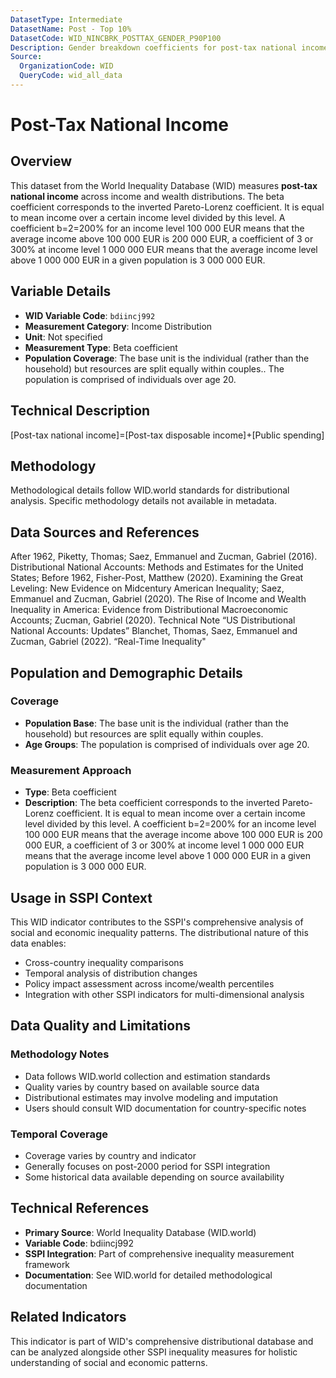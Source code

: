 ```yaml
---
DatasetType: Intermediate
DatasetName: Post - Top 10%
DatasetCode: WID_NINCBRK_POSTTAX_GENDER_P90P100
Description: Gender breakdown coefficients for post-tax national income distribution. Uses beta coefficients (inverted Pareto-Lorenz coefficient) to analyze gender differences in post-tax income distribution. Post-tax national income is the sum of primary incomes from all sectors minus taxes, reflecting income distribution after the operation of the tax and transfer system. Shows how post-tax income distribution varies by gender.
Source:
  OrganizationCode: WID
  QueryCode: wid_all_data
---
```

# Post-Tax National Income

## Overview

This dataset from the World Inequality Database (WID) measures **post-tax national income** across income and wealth distributions. The beta coefficient corresponds to the inverted Pareto-Lorenz coefficient. It is equal to mean income over a certain income level divided by this level. A coefficient b=2=200% for an income level 100 000 EUR means that the average income above 100 000 EUR is 200 000 EUR, a coefficient of 3 or 300% at income level 1 000 000 EUR means that the average income level above 1 000 000 EUR in a given population is 3 000 000 EUR.

## Variable Details

- **WID Variable Code**: `bdiincj992`
- **Measurement Category**: Income Distribution
- **Unit**: Not specified
- **Measurement Type**: Beta coefficient
- **Population Coverage**: The base unit is the individual (rather than the household) but resources are split equally within couples.. The population is comprised of individuals over age 20.

## Technical Description

[Post-tax national income]=[Post-tax disposable income]+[Public spending]

## Methodology

Methodological details follow WID.world standards for distributional analysis. Specific methodology details not available in metadata.

## Data Sources and References

After 1962, Piketty, Thomas; Saez, Emmanuel and Zucman, Gabriel (2016). Distributional National Accounts: Methods and Estimates for the United States; Before 1962, Fisher-Post, Matthew (2020). Examining the Great Leveling: New Evidence on Midcentury American Inequality; Saez, Emmanuel and Zucman, Gabriel (2020). The Rise of Income and Wealth Inequality in America: Evidence from Distributional Macroeconomic Accounts; Zucman, Gabriel (2020). Technical Note “US Distributional National Accounts: Updates” Blanchet, Thomas, Saez, Emmanuel and Zucman, Gabriel (2022). “Real-Time Inequality"

## Population and Demographic Details

### Coverage
- **Population Base**: The base unit is the individual (rather than the household) but resources are split equally within couples.
- **Age Groups**: The population is comprised of individuals over age 20.

### Measurement Approach
- **Type**: Beta coefficient
- **Description**: The beta coefficient corresponds to the inverted Pareto-Lorenz coefficient. It is equal to mean income over a certain income level divided by this level. A coefficient b=2=200% for an income level 100 000 EUR means that the average income above 100 000 EUR is 200 000 EUR, a coefficient of 3 or 300% at income level 1 000 000 EUR means that the average income level above 1 000 000 EUR in a given population is 3 000 000 EUR.

## Usage in SSPI Context

This WID indicator contributes to the SSPI's comprehensive analysis of social and economic inequality patterns. The distributional nature of this data enables:

- Cross-country inequality comparisons
- Temporal analysis of distribution changes
- Policy impact assessment across income/wealth percentiles
- Integration with other SSPI indicators for multi-dimensional analysis

## Data Quality and Limitations

### Methodology Notes
- Data follows WID.world collection and estimation standards
- Quality varies by country based on available source data
- Distributional estimates may involve modeling and imputation
- Users should consult WID documentation for country-specific notes

### Temporal Coverage
- Coverage varies by country and indicator
- Generally focuses on post-2000 period for SSPI integration
- Some historical data available depending on source availability

## Technical References

- **Primary Source**: World Inequality Database (WID.world)
- **Variable Code**: bdiincj992
- **SSPI Integration**: Part of comprehensive inequality measurement framework
- **Documentation**: See WID.world for detailed methodological documentation

## Related Indicators

This indicator is part of WID's comprehensive distributional database and can be analyzed alongside other SSPI inequality measures for holistic understanding of social and economic patterns.